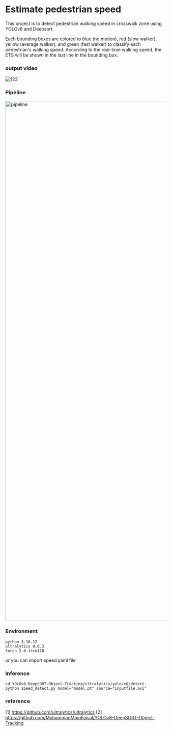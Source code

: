 # Estimate pedestrian speed

This project is to detect pedestrian walking speed in crosswalk zone using YOLOv8 and Deepsort.

Each bounding boxes are colored to blue (no motion), red (slow walker), yellow (average walker), and green (fast walker) to classify each pedestrian's walking speed. According to the real-time walking speed, the ETS will be shown in the last line in the bounding box. 


### output video

![123](https://github.com/chaelin0722/Estimate_pedestrian_speed/assets/53431568/2353b4d5-5c76-4bdf-857b-3ab072f9a7be)


### Pipeline

<img width="1633" alt="pipeline" src="https://github.com/chaelin0722/Estimate_pedestrian_speed/assets/53431568/a1ef2ce0-5461-4ed8-aa38-e2e1317968e9">

### Environment
~~~
python 3.10.12
ultralytics 8.0.3
torch 2.0.1+cu118
~~~

or you can import speed.yaml file

### Inference
~~~
cd YOLOv8-DeepSORT-Object-Tracking/ultralytics/yolo/v8/detect
python speed_detect.py model="model.pt" source="inputfile.avi"
~~~


### reference
[1] https://github.com/ultralytics/ultralytics
[2] https://github.com/MuhammadMoinFaisal/YOLOv8-DeepSORT-Object-Tracking


